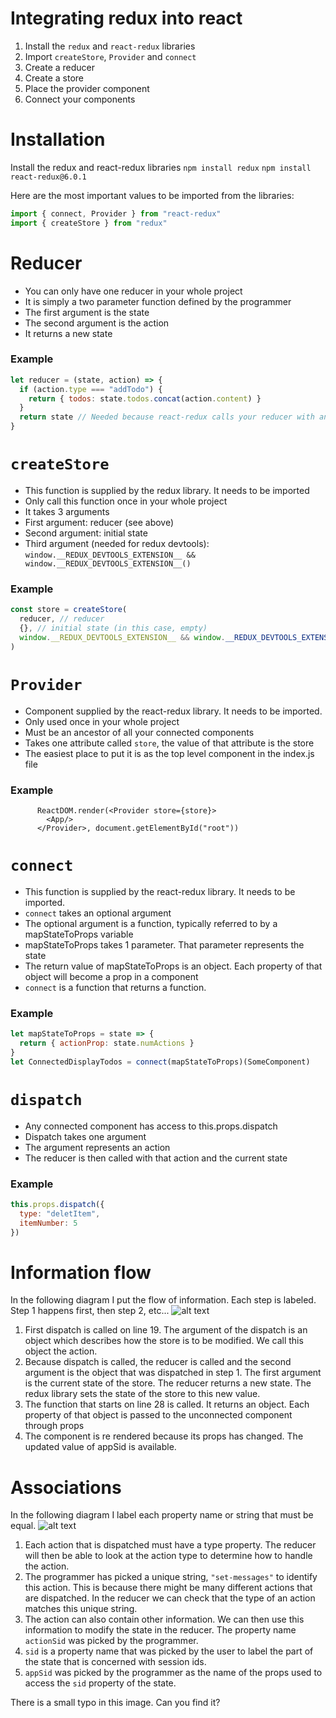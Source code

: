 # Integrating redux into react

1. Install the `redux` and `react-redux` libraries
2. Import `createStore`, `Provider` and `connect`
3. Create a reducer
4. Create a store
5. Place the provider component
6. Connect your components

# Installation

Install the redux and react-redux libraries
`npm install redux`
`npm install react-redux@6.0.1`

Here are the most important values to be imported from the libraries:

```javascript
import { connect, Provider } from "react-redux"
import { createStore } from "redux"
```

# Reducer

- You can only have one reducer in your whole project
- It is simply a two parameter function defined by the programmer
- The first argument is the state
- The second argument is the action
- It returns a new state

### Example

```javascript
let reducer = (state, action) => {
  if (action.type === "addTodo") {
    return { todos: state.todos.concat(action.content) }
  }
  return state // Needed because react-redux calls your reducer with an @@init action
}
```

# `createStore`

- This function is supplied by the redux library. It needs to be imported
- Only call this function once in your whole project
- It takes 3 arguments
- First argument: reducer (see above)
- Second argument: initial state
- Third argument (needed for redux devtools): `window.__REDUX_DEVTOOLS_EXTENSION__ && window.__REDUX_DEVTOOLS_EXTENSION__()`

### Example

```javascript
const store = createStore(
  reducer, // reducer
  {}, // initial state (in this case, empty)
  window.__REDUX_DEVTOOLS_EXTENSION__ && window.__REDUX_DEVTOOLS_EXTENSION__()
)
```

# `Provider`

- Component supplied by the react-redux library. It needs to be imported.
- Only used once in your whole project
- Must be an ancestor of all your connected components
- Takes one attribute called `store`, the value of that attribute is the store
- The easiest place to put it is as the top level component in the index.js file

### Example

```JSX
      ReactDOM.render(<Provider store={store}>
        <App/>
      </Provider>, document.getElementById("root"))

```

# `connect`

- This function is supplied by the react-redux library. It needs to be imported.
- `connect` takes an optional argument
- The optional argument is a function, typically referred to by a mapStateToProps variable
- mapStateToProps takes 1 parameter. That parameter represents the state
- The return value of mapStateToProps is an object. Each property of that object will become a prop in a component
- `connect` is a function that returns a function.

### Example

```javascript
let mapStateToProps = state => {
  return { actionProp: state.numActions }
}
let ConnectedDisplayTodos = connect(mapStateToProps)(SomeComponent)
```

# `dispatch`

- Any connected component has access to this.props.dispatch
- Dispatch takes one argument
- The argument represents an action
- The reducer is then called with that action and the current state

### Example

```javascript
this.props.dispatch({
  type: "deletItem",
  itemNumber: 5
})
```

# Information flow

In the following diagram I put the flow of information. Each step is labeled. Step 1 happens first, then step 2, etc...
![alt text](./flow.jpg)

1. First dispatch is called on line 19. The argument of the dispatch is an object which describes how the store is to be modified. We call this object the action.
2. Because dispatch is called, the reducer is called and the second argument is the object that was dispatched in step 1. The first argument is the current state of the store. The reducer returns a new state. The redux library sets the state of the store to this new value.
3. The function that starts on line 28 is called. It returns an object. Each property of that object is passed to the unconnected component through props
4. The component is re rendered because its props has changed. The updated value of appSid is available.

# Associations

In the following diagram I label each property name or string that must be equal.
![alt text](./associations.jpg)

1. Each action that is dispatched must have a type property. The reducer will then be able to look at the action type to determine how to handle the action.
2. The programmer has picked a unique string, `"set-messages"` to identify this action. This is because there might be many different actions that are dispatched. In the reducer we can check that the type of an action matches this unique string.
3. The action can also contain other information. We can then use this information to modify the state in the reducer. The property name `actionSid` was picked by the programmer.
4. `sid` is a property name that was picked by the user to label the part of the state that is concerned with session ids.
5. `appSid` was picked by the programmer as the name of the props used to access the `sid` property of the state.

There is a small typo in this image. Can you find it?
